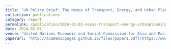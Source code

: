 ```yaml
---
title: "UN Policy Brief: The Nexus of Transport, Energy, and Urban Planning in Asia and the Pacific"
collection: publications
category: report
permalink: /publication/2024-02-01-nexus-transport-energy-urbanplanning
date: 2024-02-01
venue: 'United Nations Economic and Social Commission for Asia and Pacific'
paperurl: 'http://academicpages.github.io/files/paper1.pdf](https://www.unescap.org/kp/2024/pathways-sustainable-development-nexus-transport-energy-and-urban-planning-asia-and-pacific' <br/><img src=' /images/publication1.png'>
---
```

